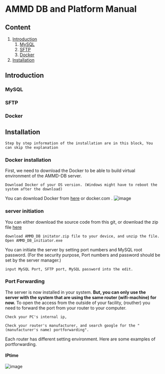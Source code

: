 # AMMD DB and Platform Manual



## Content

1. [Introduction](#introduction)<br>
    1. [MySQL](#mysql)<br>
    2. [SFTP](#sftp)<br>
    3. [Docker](#docker)
2. [Installation](#installation)

## Introduction

### MySQL
### SFTP
### Docker
## Installation

    Step by step information of the installation are in this block, You can skip the explanation

### Docker installation    
First, we need to download the Docker to be able to build virtual environment of the AMMD-DB server.

    Download Docker of your OS version. (Windows might have to reboot the system after the download)

You can download Docker from [here](https://www.docker.com/get-started) or docker.com .
![image](https://user-images.githubusercontent.com/72897259/141220925-86e777e5-8942-4297-8745-4d6e4b786462.png)

### server initiation
You can either download the source code from this git, or download the zip file [here](https://drive.google.com/file/d/10pGwH0_15fONszIxSZcR4is7Cao_5Sx4/view?usp=sharing)

    download AMMD_DB initator.zip file to your device, and unzip the file.
    Open AMMD_DB_initiator.exe
  
You can initiate the server by setting port numbers and MySQL root password. (For the security purpose, Port numbers and password should be set by the server manager.) 

    input MySQL Port, SFTP port, MySQL password into the edit.











### Port Forwarding
The server is now installed in your system. __But, you can only use the server with the system that are using the same router (wifi-machine) for now.__ To open the access from the outside of your facility, (routher) you need to forward the port from your router to your computer.

    Check your PC's internal ip, 

    Check your router's manufacturer, and search google for the "(manufacturer's name) portforwarding". 
    
Each router has different setting environment. Here are some examples of portforwarding.

#### IPtime
![image](https://user-images.githubusercontent.com/72897259/141226782-48b88d6a-baf6-4f4b-811a-49e878a0ca76.png)

